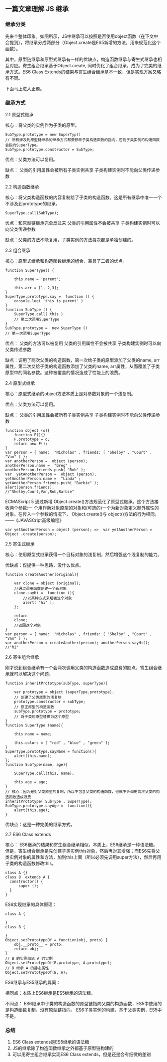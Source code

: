 ## 一篇文章理解 JS 继承

### 继承分类
先来个整体印象。如图所示，JS中继承可以按照是否使用object函数（在下文中会提到），将继承分成两部分（Object.create是ES5新增的方法，用来规范化这个函数）。

其中，原型链继承和原型式继承有一样的优缺点，构造函数继承与寄生式继承也相互对应。寄生组合继承基于Object.create, 同时优化了组合继承，成为了完美的继承方式。ES6 Class Extends的结果与寄生组合继承基本一致，但是实现方案又略有不同。

下面马上进入正题。

### 继承方式
2.1 原型式继承

核心：将父类的实例作为子类的原型。

```
SubType.prototype = new SuperTyp() 
// 所有涉及到原型链继承的继承方式都要修改子类构造函数的指向，否则子类实例的构造函数会指向SuperType。
SubType.prototype.constructor = SubType;
```

优点：父类方法可以复用。

缺点：
    父类的引用属性会被所有子类实例共享
    子类构建实例时不能向父类传递参数

2.2 构造函数继承

核心：将父类构造函数的内容复制给了子类的构造函数。这是所有继承中唯一一个不涉及到prototype的继承。

```
SuperType.call(SubType);
```

优点：和原型链继承完全反过来
    父类的引用属性不会被共享
    子类构建实例时可以向父类传递参数

缺点：父类的方法不能复用，子类实例的方法每次都是单独创建的。

2.3 组合继承

核心：原型式继承和构造函数继承的组合，兼具了二者的优点。

```
function SuperType() {
    
    this.name = 'parent';
    
    this.arr = [1, 2,3];
}
SuperType.prototype.say =  function () { 
    console.log( 'this is parent' )
}
function SubType () {
    SuperType.call( this ) 
    // 第二次调用SuperType
}       
SubType.prototype =  new SuperType () 
// 第一次调用SuperType
```

优点：
    父类的方法可以被复用
    父类的引用属性不会被共享
    子类构建实例时可以向父类传递参数

缺点：调用了两次父类的构造函数，第一次给子类的原型添加了父类的name, arr属性，第二次又给子类的构造函数添加了父类的name, arr属性，从而覆盖了子类原型中的同名参数。这种被覆盖的情况造成了性能上的浪费。

2.4 原型式继承

核心：原型式继承的object方法本质上是对参数对象的一个浅复制。

优点：父类方法可以复用。

缺点：
    父类的引用属性会被所有子类实例共享
    子类构建实例时不能向父类传递参数

```
function object (o){
    function F(){}
    F.prototype = o;
    return new F();
}
var person = { name:  "Nicholas" , friends: [ "Shelby" , "Court" ,  "Van" ] };
var anotherPerson =  object (person);
anotherPerson.name =  "Greg" ;
anotherPerson.friends.push( "Rob" );
var  yetAnotherPerson =  object (person);
yetAnotherPerson.name =  "Linda" ;
yetAnotherPerson.friends.push( "Barbie" );
alert(person.friends);   
//"Shelby,Court,Van,Rob,Barbie"
```

ECMAScript 5 通过新增 Object.create()方法规范化了原型式继承。这个方法接收两个参数:一 个用作新对象原型的对象和(可选的)一个为新对象定义额外属性的对象。在传入一个参数的情况下， Object.create()与 object()方法的行为相同。——《JAVASCript高级编程》

```
var yetAnotherPerson = object (person); =>  var yetAnotherPerson =  Object .create(person);
```

2.5 寄生式继承

核心：使用原型式继承获得一个目标对象的浅复制，然后增强这个浅复制的能力。

优缺点：仅提供一种思路，没什么优点。

```
function createAnother(original){ 
    
    var clone = object (original);    
    //通过调用函数创建一个新对象
    clone.sayHi =  function (){      
        //以某种方式来增强这个对象
        alert( "hi" );
    };
    
    return
    clone;                  
    //返回这个对象
}
var person = { name:  "Nicholas" , friends: [ "Shelby" , "Court" , "Van" ] };
var anotherPerson = createAnother(person); anotherPerson.sayHi();  //"hi"
```

2.6 寄生组合继承

刚才说到组合继承有一个会两次调用父类的构造函数造成浪费的缺点，寄生组合继承就可以解决这个问题。

```
function inheritPrototype(subType, superType){
    
    var prototype = object (superType.prototype); 
    // 创建了父类原型的浅复制
    prototype.constructor = subType;             
    // 修正原型的构造函数
    subType.prototype = prototype;               
    // 将子类的原型替换为这个原型
}
function SuperType (name){
    
    this.name = name;
    
    this.colors = [ "red" , "blue" , "green" ];
}
SuperType.prototype.sayName = function(){
    alert(this.name);
};
function SubType(name, age){
    
    SuperType.call(this, name);
    
    this.age = age;
}
// 核心：因为是对父类原型的复制，所以不包含父类的构造函数，也就不会调用两次父类的构造函数造成浪费
inheritPrototype( SubType , SuperType);
SubType.prototype.sayAge =  function(){
    alert(this.age);
}
```

优缺点：这是一种完美的继承方式。

2.7 ES6 Class extends

核心： ES6继承的结果和寄生组合继承相似，本质上，ES6继承是一种语法糖。但是，寄生组合继承是先创建子类实例this对象，然后再对其增强；而ES6先将父类实例对象的属性和方法，加到this上面（所以必须先调用super方法），然后再用子类的构造函数修改this。

```
class A {}
class B  extends A {
  constructor() {
      super ();
  }
}

```

ES6实现继承的具体原理：

```
class A {
    
}
class B {

}
Object.setPrototypeOf = function(obj, proto) {
    obj.__proto__ = proto;
    return obj;
}
// B 的实例继承 A 的实例
Object.setPrototypeOf(B.prototype, A.prototype);
// B 继承 A 的静态属性
Object.setPrototypeOf(B, A);
```

ES6继承与ES5继承的异同：

相同点：本质上ES6继承是ES5继承的语法糖。

不同点：
    ES6继承中子类的构造函数的原型链指向父类的构造函数，ES5中使用的是构造函数复制，没有原型链指向。
    ES6子类实例的构建，基于父类实例，ES5中不是。

### 总结

1. ES6 Class extends是ES5继承的语法糖
2. JS的继承除了构造函数继承之外都基于原型链构建的
3. 可以用寄生组合继承实现ES6 Class extends，但是还是会有细微的差别



